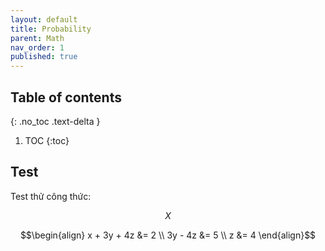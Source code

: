 ```yaml
---
layout: default
title: Probability
parent: Math
nav_order: 1
published: true
---
```

## Table of contents
{: .no_toc .text-delta }

1. TOC
{:toc}

## Test
Test thử công thức:

$$X$$

$$\begin{align}
  x + 3y + 4z &= 2 \\
      3y - 4z &= 5 \\
            z &= 4
\end{align}$$
